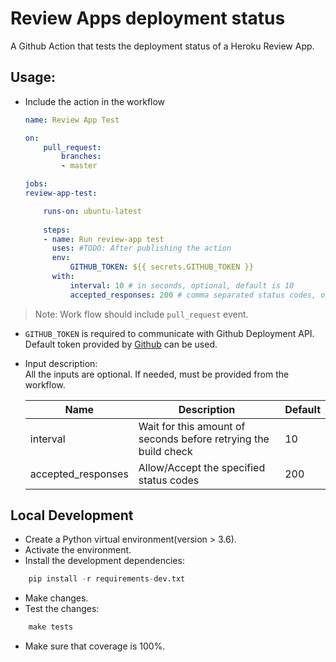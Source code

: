 # Review Apps deployment status
A Github Action that tests the deployment status of a Heroku Review App.

## Usage:
* Include the action in the workflow
    ```yaml
    name: Review App Test

    on:
        pull_request:
            branches:
            - master

    jobs:
    review-app-test:

        runs-on: ubuntu-latest
        
        steps:
        - name: Run review-app test
          uses: #TODO: After publishing the action
          env:
              GITHUB_TOKEN: ${{ secrets.GITHUB_TOKEN }}
          with:
              interval: 10 # in seconds, optional, default is 10
              accepted_responses: 200 # comma separated status codes, optional, default is 200
    ```

> Note: Work flow should include `pull_request` event.

* `GITHUB_TOKEN` is required to communicate with Github Deployment API. Default token provided by [Github](https://help.github.com/en/articles/virtual-environments-for-github-actions#github_token-secret) can be used.
* Input description:  
    All the inputs are optional. If needed, must be provided from the workflow.

    | Name | Description | Default | 
    |---|---|---|
    | interval | Wait for this amount of seconds before retrying the build check  | 10  |
    | accepted_responses | Allow/Accept the specified status codes | 200  |

## Local Development
* Create a Python virtual environment(version > 3.6).
* Activate the environment.
* Install the development dependencies:
```python
    pip install -r requirements-dev.txt
```
* Make changes.
* Test the changes:
```python
    make tests
```
* Make sure that coverage is 100%.
